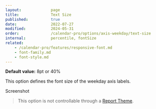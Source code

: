 ```yaml
---
layout:             page
title:              Text Size
published:          true
date:               2022-07-27
modified:           2024-05-31
order:              /calendar-pro/options/axis-weekday/text-size
internal:           percentile, fontSize
related:
    - /calendar-pro/features/responsive-font.md
    - font-family.md
    - font-style.md
---
```

**Default value:** 8pt or 40%

This option defines the font size of the weekday axis labels.  

<todo>Screenshot</todo>

> This option is not controllable through a [Report Theme](../../features/themes.md).